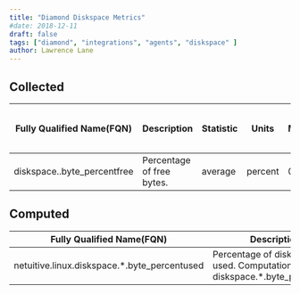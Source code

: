 ```yaml
---
title: "Diamond Diskspace Metrics"
#date: 2018-12-11
draft: false
tags: ["diamond", "integrations", "agents", "diskspace" ]
author: Lawrence Lane
---
```

## Collected
| Fully Qualified Name(FQN)         | Description               | Statistic | Units   | Min | Max | Sparse Data Strategy (SDS) | BASE | CORR | UTIL |
|-----------------------------------|---------------------------|-----------|---------|-----|-----|----------------------------|------|------|------|
| diskspace.<disk>.byte_percentfree | Percentage of free bytes. | average   | percent | 0   | 100 | none                       | yes  | no   | no   |

## Computed
| Fully Qualified Name(FQN)                       | Description                                                                    | Units   | Min | Max | BASE | CORR | UTIL |
|-------------------------------------------------|--------------------------------------------------------------------------------|---------|-----|-----|------|------|------|
| netuitive.linux.diskspace.*.byte_percentused | Percentage of disk space used. Computation: 100 – diskspace.*.byte_percentfree | percent | 0   | 100 | no   | no   | yes  |
